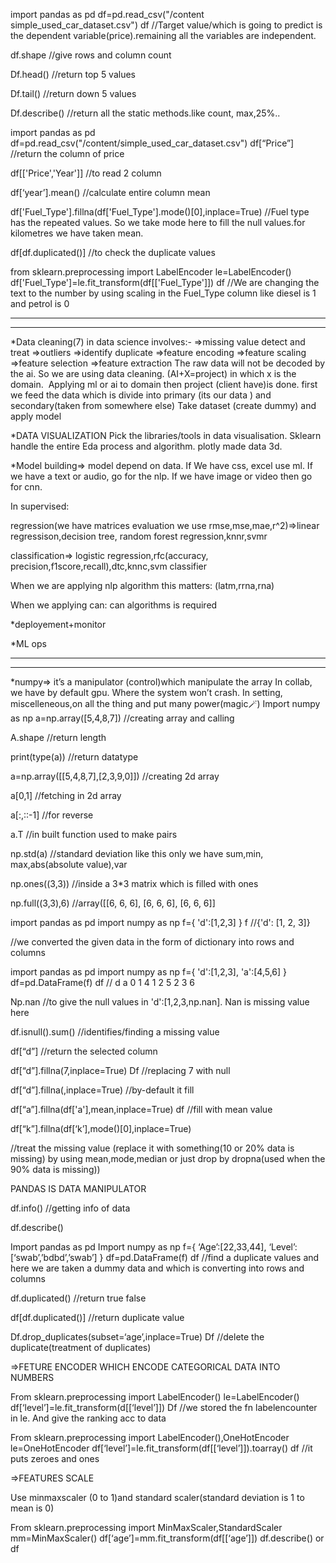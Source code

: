 import pandas as pd
df=pd.read_csv("/content simple_used_car_dataset.csv")
df
//Target value/which is going to predict is the dependent variable(price).remaining all the variables are independent.

df.shape
//give rows and column count

Df.head()
//return top 5 values

Df.tail()
//return down 5 values

Df.describe()
//return all the static methods.like count, max,25%..

import pandas as pd
df=pd.read_csv("/content/simple_used_car_dataset.csv")
df[“Price”]
//return the column of price

df[['Price','Year']]
//to read 2 column

df[‘year’].mean()
//calculate entire column mean

df['Fuel_Type'].fillna(df['Fuel_Type'].mode()[0],inplace=True)
//Fuel type has the repeated values. So we take mode here to fill the null values.for kilometres we have taken mean.

df[df.duplicated()]
//to check the duplicate values

from sklearn.preprocessing import LabelEncoder
le=LabelEncoder()
df['Fuel_Type']=le.fit_transform(df[['Fuel_Type']])
df
//We are changing the text to the number by using scaling in the Fuel_Type column like diesel is 1 and petrol is 0

------------------------------------------------------------------------------------------------------------------------------------------
------------------------------------------------------------------------------------------------------------------------------------------
*Data cleaning(7) in data science involves:-
=>missing value detect and treat
=>outliers
=>identify duplicate =>feature encoding
=>feature scaling
=>feature selection
=>feature extraction
The raw data will not be decoded by the ai. So we are using data cleaning.
(AI+X=project) in which x is the domain.  Applying ml or ai to domain then project (client have)is done. first we feed the data which is divide into primary (its our data ) and secondary(taken from somewhere else)
Take dataset (create dummy) and apply model


*DATA VISUALIZATION
Pick the libraries/tools in data visualisation.
Sklearn handle the entire Eda process and algorithm. plotly made data 3d.


*Model building=> model depend on data.
 If We have css, excel use ml. If we have a text or audio, go for the nlp. If we have image or video then go for cnn. 

In supervised:

regression(we have matrices evaluation we use rmse,mse,mae,r^2)=>linear regressison,decision tree, random forest regression,knnr,svmr

classification=> logistic regression,rfc(accuracy, precision,f1score,recall),dtc,knnc,svm classifier

When we are applying nlp algorithm this matters: (latm,rrna,rna)

When we applying can: can algorithms is required

*deployement+monitor

*ML ops

-----------------------------------------------------------------------------------------------------------------------------------------------------
----------------------------------------------------------------------------------------------------------------------------------------------------

*numpy=> it’s a manipulator (control)which manipulate the array
In collab, we have by default gpu. Where the system won’t crash. In setting, miscelleneous,on all the thing and put many power(magic🪄)
Import numpy as np
a=np.array([5,4,8,7]) 
//creating array and calling

A.shape
//return length

print(type(a))
//return datatype

a=np.array([[5,4,8,7],[2,3,9,0]])
//creating 2d array

a[0,1]
//fetching in 2d array

a[:,::-1]
//for reverse

a.T
//in built function used to make pairs

np.std(a)
//standard deviation like this only we have sum,min, max,abs(absolute value),var

np.ones((3,3))
//inside a 3*3 matrix which is filled with ones

np.full((3,3),6)
//array([[6, 6, 6],
       [6, 6, 6],
       [6, 6, 6]]

import pandas as pd
import numpy as np
f={
    'd':[1,2,3]
}
f
//{'d': [1, 2, 3]}


//we converted the given data in the form of dictionary into rows and columns

import pandas as pd
import numpy as np
f={
    'd':[1,2,3],
    'a':[4,5,6]
}
df=pd.DataFrame(f)
df
//
	d	a
0	1	4
1	2	5
2	3	6

Np.nan
//to give the null values in 'd':[1,2,3,np.nan]. Nan is missing value here

df.isnull().sum()
//identifies/finding  a missing value

df[“d”]
//return the selected column

df[“d”].fillna(7,inplace=True)
Df
//replacing 7 with null

df[“d”].fillna(,inplace=True)
//by-default it fill

df[“a”].fillna(df['a'],mean,inplace=True)
df
//fill with mean value

df[“k”].fillna(df[‘k’],mode()[0],inplace=True)


//treat the missing value (replace it with something(10 or 20% data is missing) by using mean,mode,median or just drop by dropna(used when the 90% data is missing))


PANDAS IS DATA MANIPULATOR

df.info()
//getting info of data

df.describe()

Import pandas as pd
Import numpy as np
f={
     ‘Age’:[22,33,44],
      ‘Level’:[‘swab’,’bdbd’,’swab’]
}
df=pd.DataFrame(f)
df
//find a duplicate values and here we are taken a dummy data and which is converting into rows and columns 

df.duplicated()
//return true false

df[df.duplicated()]
//return duplicate value

Df.drop_duplicates(subset=‘age’,inplace=True)
Df
//delete the duplicate(treatment of duplicates)

=>FETURE ENCODER WHICH ENCODE CATEGORICAL DATA INTO NUMBERS

From sklearn.preprocessing import LabelEncoder()
le=LabelEncoder()
df[‘level’]=le.fit_transform(d[[‘level’]])
Df
//we stored the fn labelencounter in le. And give the ranking acc to data

From sklearn.preprocessing import LabelEncoder(),OneHotEncoder
le=OneHotEncoder
df[‘level’]=le.fit_transform(df[[‘level’]]).toarray()
df
//it puts zeroes and ones

=>FEATURES SCALE 

Use minmaxscaler (0 to 1)and standard scaler(standard deviation is 1 to mean is 0)

From sklearn.preprocessing import MinMaxScaler,StandardScaler
mm=MinMaxScaler()
df[‘age’]=mm.fit_transform(df[[‘age’]])
df.describe() or df
